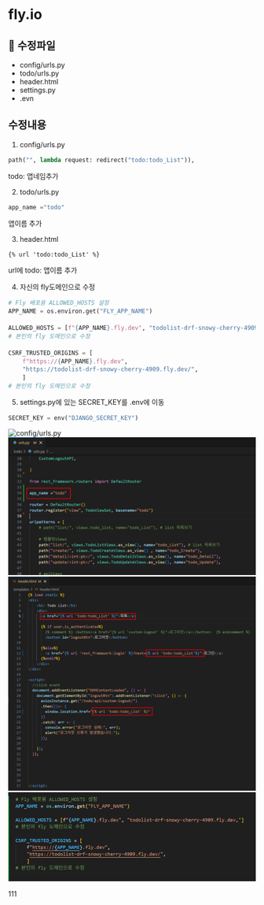 # fly.io 


## 🔧 수정파일

- config/urls.py
- todo/urls.py
- header.html
- settings.py
- .evn 

## 수정내용

1. config/urls.py
```python
path("", lambda request: redirect("todo:todo_List")),
```
todo: 앱네임추가


2. todo/urls.py
```python
app_name ="todo"
```
앱이름 추가

3. header.html
```html
{% url 'todo:todo_List' %}
```
url에 todo: 앱이름 추가

4. 자신의 fly도메인으로 수정
```python
# Fly 배포용 ALLOWED_HOSTS 설정
APP_NAME = os.environ.get("FLY_APP_NAME")

ALLOWED_HOSTS = [f"{APP_NAME}.fly.dev", "todolist-drf-snowy-cherry-4909.fly.dev,"]
# 본인의 fly 도메인으로 수정

CSRF_TRUSTED_ORIGINS = [
    f"https://{APP_NAME}.fly.dev",
    "https://todolist-drf-snowy-cherry-4909.fly.dev/",
    ]
# 본인의 fly 도메인으로 수정
```

5. settings.py에 있는 SECRET_KEY를 .env에 이동 
```python
SECRET_KEY = env("DJANGO_SECRET_KEY")
```

![config/urls.py](images/config_urls.png)
![todo/urls.py](images/todo_urls.png)
![header.html](images/header_html.png)
![settings.py](images/settings_py.png)

111